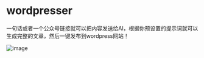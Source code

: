 # wordpresser
一句话或者一个公众号链接就可以把内容发送给AI，根据你预设置的提示词就可以生成完整的文章，然后一键发布到wordpress网站！

![image](https://github.com/user-attachments/assets/1e0404a9-7b31-443b-b262-b763ef403593)

